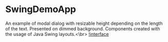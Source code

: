 # SwingDemoApp
An example of modal dialog with resizable height  depending on the length of the text.
Presented on dimmed background. Components created with the usage of Java Swing layouts.<\br>
[!interface](https://github.com/KarolinaLewinska/SwingDemoApp/blob/master/out/production/Pictures/com/java/exercises/images/interface.PNG)

